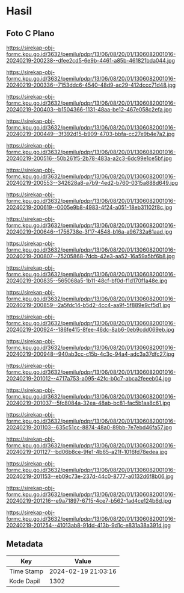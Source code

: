 # Hasil

## Foto C Plano

https://sirekap-obj-formc.kpu.go.id/3632/pemilu/pdpr/13/06/08/20/01/1306082001016-20240219-200238--dfee2cd5-6e9b-4461-a85b-461821bda044.jpg

https://sirekap-obj-formc.kpu.go.id/3632/pemilu/pdpr/13/06/08/20/01/1306082001016-20240219-200336--7153ddc6-4540-48d9-ac29-412dccc71d48.jpg

https://sirekap-obj-formc.kpu.go.id/3632/pemilu/pdpr/13/06/08/20/01/1306082001016-20240219-200403--b1504366-1131-48aa-be12-467e058c2efa.jpg

https://sirekap-obj-formc.kpu.go.id/3632/pemilu/pdpr/13/06/08/20/01/1306082001016-20240219-200449--3f392d15-b909-4703-bbfa-cc27e9b4e7a2.jpg

https://sirekap-obj-formc.kpu.go.id/3632/pemilu/pdpr/13/06/08/20/01/1306082001016-20240219-200516--50b261f5-2b78-483a-a2c3-6dc99e1ce5bf.jpg

https://sirekap-obj-formc.kpu.go.id/3632/pemilu/pdpr/13/06/08/20/01/1306082001016-20240219-200553--342628a8-a7b9-4ed2-b760-0315a888d649.jpg

https://sirekap-obj-formc.kpu.go.id/3632/pemilu/pdpr/13/06/08/20/01/1306082001016-20240219-200619--0005e9b8-4983-4f24-a051-18eb31102f8c.jpg

https://sirekap-obj-formc.kpu.go.id/3632/pemilu/pdpr/13/06/08/20/01/1306082001016-20240219-200646--1756738e-3f17-4548-b16a-a96732a61aad.jpg

https://sirekap-obj-formc.kpu.go.id/3632/pemilu/pdpr/13/06/08/20/01/1306082001016-20240219-200807--75205868-7dcb-42e3-aa52-16a59a5bf6b8.jpg

https://sirekap-obj-formc.kpu.go.id/3632/pemilu/pdpr/13/06/08/20/01/1306082001016-20240219-200835--565068a5-1b11-48cf-bf0d-f1d170f1a48e.jpg

https://sirekap-obj-formc.kpu.go.id/3632/pemilu/pdpr/13/06/08/20/01/1306082001016-20240219-200859--2a5fdc14-b5d2-4cc4-aa9f-5f889e9cf5d1.jpg

https://sirekap-obj-formc.kpu.go.id/3632/pemilu/pdpr/13/06/08/20/01/1306082001016-20240219-200924--186fe415-8fee-46dc-8ab6-0eb9cdd069eb.jpg

https://sirekap-obj-formc.kpu.go.id/3632/pemilu/pdpr/13/06/08/20/01/1306082001016-20240219-200948--940ab3cc-c15b-4c3c-94a4-adc3a37dfc27.jpg

https://sirekap-obj-formc.kpu.go.id/3632/pemilu/pdpr/13/06/08/20/01/1306082001016-20240219-201012--4717a753-a095-42fc-b0c7-abca2feeeb04.jpg

https://sirekap-obj-formc.kpu.go.id/3632/pemilu/pdpr/13/06/08/20/01/1306082001016-20240219-201037--5fc8084a-32ea-48ab-bc81-fac5b1aa8c61.jpg

https://sirekap-obj-formc.kpu.go.id/3632/pemilu/pdpr/13/06/08/20/01/1306082001016-20240219-201103--635c51cc-8874-48a0-89bb-7e7ebd46fa57.jpg

https://sirekap-obj-formc.kpu.go.id/3632/pemilu/pdpr/13/06/08/20/01/1306082001016-20240219-201127--bd06b8ce-9fe1-4b65-a21f-1016fd78edea.jpg

https://sirekap-obj-formc.kpu.go.id/3632/pemilu/pdpr/13/06/08/20/01/1306082001016-20240219-201153--eb09c73e-237d-44c0-8777-a0132d6f8b06.jpg

https://sirekap-obj-formc.kpu.go.id/3632/pemilu/pdpr/13/06/08/20/01/1306082001016-20240219-201216--e9a71897-6715-4ce7-b562-1ad4ce124b6d.jpg

https://sirekap-obj-formc.kpu.go.id/3632/pemilu/pdpr/13/06/08/20/01/1306082001016-20240219-201254--41013ab8-91dd-413b-9d1c-e831a38a391d.jpg


## Metadata

| Key        | Value               |
| ---------- | ------------------- |
| Time Stamp | 2024-02-19 21:03:16 |
| Kode Dapil | 1302                |



